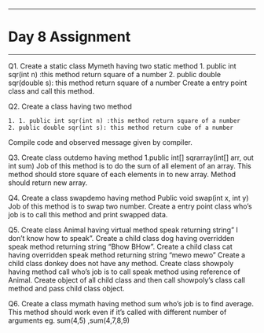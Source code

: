 ***
# Day 8 Assignment
***
Q1. Create a static class Mymeth having two static  method
	1. public int sqr(int n) :this method return square of a number
	2. public double sqr(double s): this method return square of a number
Create a entry point class and call this method.

Q2. Create a class  having two method 

	1. 1. public int sqr(int n) :this method return square of a number
	2. public double sqr(int s): this method return cube of a number
Compile code and observed message given by compiler.

Q3. Create  class  outdemo having method 
1.public int[] sqrarray(int[] arr, out int sum)
Job of this method is to do the sum of all element of an array. This method should store square of each elements in to new array. Method should return new array.

 Q4. Create a class swapdemo having method
 	Public void swap(int x, int y)
Job of this method is to swap two number. Create a entry point class  who’s job is to call this method and print swapped data.

Q5. Create class Animal having virtual method speak returning string” I don’t know how to speak”.
Create a child class dog having overridden speak method returning string “Bhow BHow”.
Create a child class cat having overridden speak method returning string “mewo mewo”
Create a child class donkey does not have any method.
Create class showpoly having method call who’s job is to call speak method using reference of Animal. Create object of all child class and then call showpoly’s class call method and pass child class object.

Q6. Create a class mymath having method sum who’s job is to find average. This method should work even if it’s called with different number of arguments eg. sum(4,5) ,sum(4,7,8,9)


